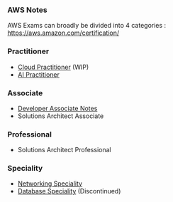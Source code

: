 ### AWS Notes

AWS Exams can broadly be divided into 4 categories : https://aws.amazon.com/certification/

### Practitioner

- [Cloud Practitioner](./cloud/index.md) (WIP)
- [AI Practitioner](ai_practitioner/index.md)

### Associate

- [Developer Associate Notes](./developer/index.md)
- Solutions Architect Associate
### Professional

- Solutions Architect Professional

### Speciality

- [Networking Speciality](./networking/index.md)
- [Database Speciality](database/index.md) (Discontinued)